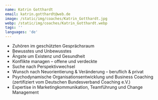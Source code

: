 ```yaml
---
name: Katrin Gotthardt
email: katrin.gotthardt@web.de
image: /static/img/coaches/Katrin_Gotthardt.jpg
webp: /static/img/coaches/Katrin_Gotthardt.webp
tags: ''
languages: 'de'
---
```


<ul><li>Zuhören im geschützten Gesprächsraum</li><li>Bewusstes und Unbewusstes</li><li>Ängste um Existenz und Gesundheit&nbsp;</li><li>Konflikte managen – offene und verdeckte</li><li>Suche nach Perspektivwechsel</li><li>Wunsch nach Neuorientierung &amp; Veränderung – beruflich &amp; privat</li><li>Psychodynamische Organisationsentwicklung und Business Coaching<br>(zertifiziert vom Deutschen Bundesverband Coaching e.V.)</li><li>Expertise in Marketingkommunikation, Teamführung und Change Management</li></ul>